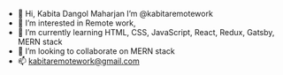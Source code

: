 - 👋 Hi, Kabita Dangol Maharjan I’m @kabitaremotework
- 👀 I’m interested in Remote work, 
- 🌱 I’m currently learning HTML, CSS, JavaScript, React, Redux, Gatsby, MERN stack
- 💞️ I’m looking to collaborate on MERN stack
- 📫 kabitaremotework@gmail.com

<!---
kabitaremotework/kabitaremotework is a ✨ special ✨ repository because its `README.md` (this file) appears on your GitHub profile.
You can click the Preview link to take a look at your changes.
--->
